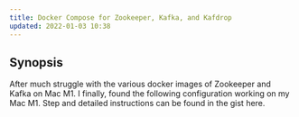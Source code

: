 ```yaml
---
title: Docker Compose for Zookeeper, Kafka, and Kafdrop
updated: 2022-01-03 10:38
---
```


## Synopsis
After much struggle with the various docker images of Zookeeper and Kafka on Mac M1. I finally, found the following configuration working on my Mac M1. Step and detailed instructions can be found in the gist here.

<script src="https://gist.github.com/hariinfo/814e29f1635c7451a6498c222139d336.js"></script>